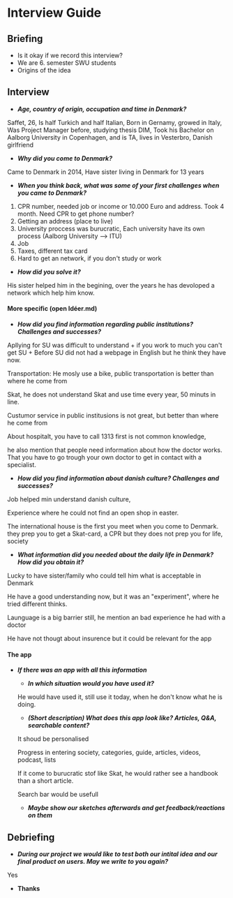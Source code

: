 # Interview Guide

## Briefing 

- Is it okay if we record this interview?
- We are 6. semester SWU students
- Origins of the idea

## Interview

- ***Age, country of origin, occupation and time in Denmark?***

Saffet, 26, Is half Turkich and half Italian, Born in Gernamy, growed in Italy, Was Project Manager before, studying thesis DIM, Took his Bachelor on Aalborg University in Copenhagen, and is TA, lives in Vesterbro, Danish girlfriend

- ***Why did you come to Denmark?***

Came to Denmark in 2014, Have sister living in Denmark for 13 years

- ***When you think back, what was some of your first challenges when you came to Denmark?*** 

1. CPR number, needed job or income or 10.000 Euro and address. Took 4 month. Need CPR to get phone number?
2. Getting an address (place to live)
3. University proccess was burucratic, Each university have its own process (Aalborg University --> ITU)
4. Job
5. Taxes, different tax card
6. Hard to get an network, if you don't  study or work

- ***How did you solve it?***

His sister helped him in the begining, over the years he has devoloped a network which help him know.

#### More specific (open Idéer.md)

- ***How did you find information regarding public institutions? Challenges and successes?***

Apllying for SU was difficult to understand + if you work to much you can't get SU + Before SU did not had a webpage in English but he think they have now.

Transportation: He mosly use a bike, public transportation is better than where he come from

Skat, he does not understand Skat and use time every year, 50 minuts in line.

Custumor service in public institusions is not great, but better than where he come from

About hospitalt, you have to call 1313 first is not common knowledge, 

he also mention that people need information about how the doctor works. That you have to go trough your own doctor to get in contact with a specialist. 

- ***How did you find information about danish culture? Challenges and successes?***

Job helped min understand danish culture, 

Experience where he could not find an open shop in easter.

The international house is the first you meet when you come to Denmark. they prep you to get a Skat-card, a CPR but they does not prep you for life, society

- ***What information did you needed about the daily life in Denmark? How did you obtain it?***

Lucky to have sister/family who could tell him what is acceptable in Denmark

He have a good understanding now, but it was an "experiment", where he tried different thinks.

Launguage is a big barrier still, he mention an bad experience he had with a doctor

He have not thougt about insurence but it could be relevant for the app

#### The app

- ***If there was an app with all this information***

  - ***In which situation would you have used it?***

  He would have used it, still use it today, when he don't know what he is doing.

  - ***(Short description) What does this app look like? Articles, Q&A, searchable content?*** 

  It shoud be personalised

  Progress in entering society, categories, guide, articles, videos, podcast, lists
  
  If it come to burucratic stof like Skat, he would rather see a handbook than a short article. 
  
  Search bar would be usefull
  
  - ***Maybe show our sketches afterwards and get feedback/reactions on them***

## Debriefing

- ***During our project we would like to test both our intital idea and our final product on users. May we write to you again?***

Yes

- **Thanks**